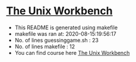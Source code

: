 # [The Unix Workbench](https://www.coursera.org/learn/unix)
- This README is generated using makefile
- makefile was ran at: 2020-08-15:19:56:17
- No. of lines guessinggame.sh : 23
- No. of lines makefile : 12
- You can find course here [The Unix Workbench](https://www.coursera.org/learn/unix)
